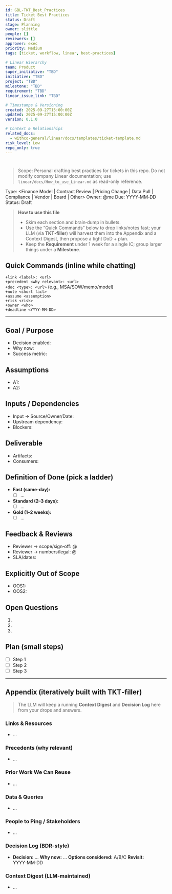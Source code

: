 ```yaml
---
id: GBL-TKT_Best_Practices
title: Ticket Best Practices
status: Draft
stage: Planning
owner: slittle
people: []
reviewers: []
approver: exec
priority: Medium
tags: [ticket, workflow, linear, best-practices]

# Linear Hierarchy
team: Product
super_initiative: "TBD"
initiative: "TBD"
project: "TBD"
milestone: "TBD"
requirement: "TBD"
linear_issue_link: "TBD"

# Timestamps & Versioning
created: 2025-09-27T15:00:00Z
updated: 2025-09-27T15:00:00Z
version: 0.1.0

# Context & Relationships
related_docs:
  - withco-general/linear/docs/templates/ticket-template.md
risk_level: Low
repo_only: true
---
```


# <Ticket Title>

> Scope: Personal drafting best practices for tickets in this repo. Do not modify company Linear documentation; use `linear/docs/How_to_use_Linear.md` as read-only reference.

Type: <Finance Model | Contract Review | Pricing Change | Data Pull | Compliance | Vendor | Board | Other>
Owner: @me Due: YYYY‑MM‑DD Status: Draft

> **How to use this file**
>
> - Skim each section and brain‑dump in bullets.
> - Use the “Quick Commands” below to drop links/notes fast; your LLM (via **TKT‑filler**) will harvest them into the Appendix and a Context Digest, then propose a tight DoD + plan.
> - Keep the **Requirement** under 1 week for a single IC; group larger things under a **Milestone**.

## Quick Commands (inline while chatting)

`+link <label>: <url>`  
`+precedent <why relevant>: <url>`  
`+doc <type>: <url>` (e.g., MSA/SOW/memo/model)  
`+note <short fact>`  
`+assume <assumption>`  
`+risk <risk>`  
`+owner <who>`  
`+deadline <YYYY‑MM‑DD>`

---

## Goal / Purpose

<!-- LLM: In 1–2 sentences, translate this into the decision this deliverable enables, and why now. Offer a one‑line success metric. -->

- Decision enabled:
- Why now:
- Success metric:

## Assumptions

<!-- LLM: List explicit assumptions; flag High‑risk ones; propose 1 quick validation per High risk (<60 min). -->

- A1:
- A2:

## Inputs / Dependencies

<!-- LLM: Inventory inputs (data, contracts, prior models), owners, dates; call out blockers. -->

- Input → Source/Owner/Date:
- Upstream dependency:
- Blockers:

## Deliverable

<!-- LLM: Name the artifact(s) + format(s) consumers expect (sheet, redline PDF, memo, dashboard). -->

- Artifacts:
- Consumers:

## Definition of Done (pick a ladder)

<!-- LLM: Propose a 3‑tier DoD ladder; each tier must be independently shippable. Keep checks binary and evidence‑backed. -->

- **Fast (same‑day):**
  - [ ] …
- **Standard (2–3 days):**
  - [ ] …
- **Gold (1–2 weeks):**
  - [ ] …

## Feedback & Reviews

<!-- LLM: Identify reviewers + what to check; set SLAs; schedule the earliest possible review. -->

- Reviewer → scope/sign‑off: @
- Reviewer → numbers/legal: @
- SLA/dates:

## Explicitly Out of Scope

<!-- LLM: List tempting-but-out items with rationale to protect timeline. -->

- OOS1:
- OOS2:

## Open Questions

<!-- LLM: Ask up to 5 clarifying Qs; include “how to answer” suggestions (Notion MCP, data pull, ping @). -->

1.
2.
3.

## Plan (small steps)

<!-- LLM: Break into 20–60 min tasks; order for shortest path to a reviewable artifact; insert checkpoints. -->

- [ ] Step 1
- [ ] Step 2
- [ ] Step 3

---

## Appendix (iteratively built with TKT‑filler)

> The LLM will keep a running **Context Digest** and **Decision Log** here from your drops and answers.

### Links & Resources

- …

### Precedents (why relevant)

- …

### Prior Work We Can Reuse

- …

### Data & Queries

- …

### People to Ping / Stakeholders

- …

### Decision Log (BDR‑style)

- **Decision:** … **Why now:** … **Options considered:** A/B/C **Revisit:** YYYY‑MM‑DD

### Context Digest (LLM‑maintained)

- …
